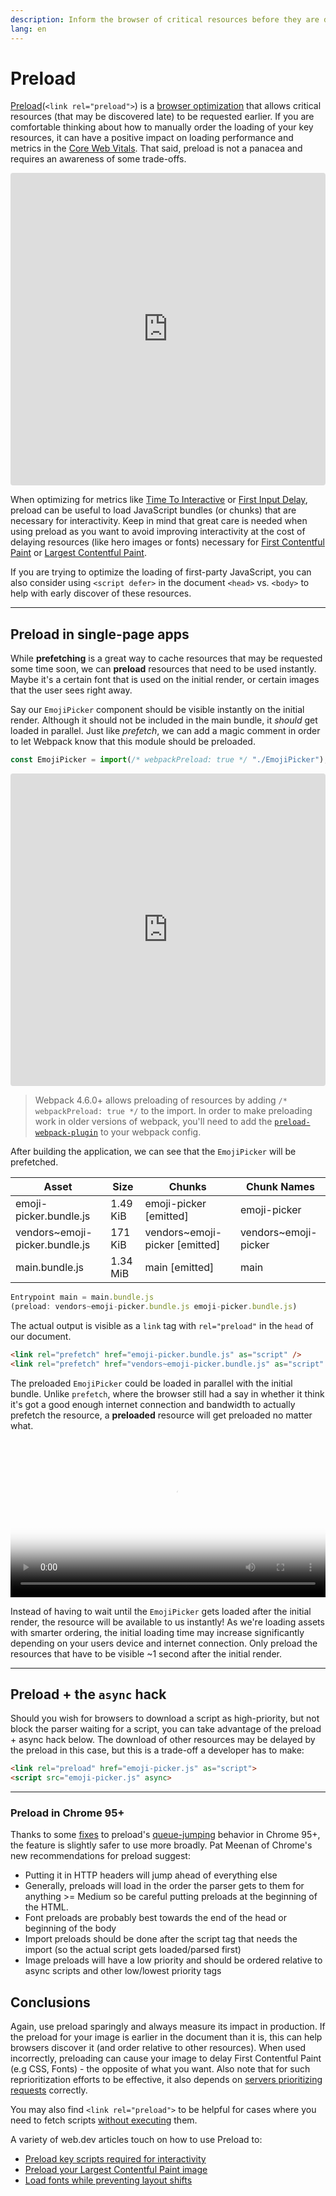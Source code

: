 ```yaml
---
description: Inform the browser of critical resources before they are discovered
lang: en
---
```

# Preload

[Preload](https://developer.mozilla.org/en-US/docs/Web/HTML/Preloading_content)(`<link rel="preload">`) is a [browser optimization](https://web.dev/uses-rel-preload/) that allows critical resources (that may be discovered late) to be requested earlier. If you are comfortable thinking about how to manually order the loading of your key resources, it can have a positive impact on loading performance and metrics in the [Core Web Vitals](https://web.dev/vitals). That said, preload is not a panacea and requires an awareness of some trade-offs.

<iframe src="https://codesandbox.io/p/devbox/preload-shvwk?embed=1"
     style="width:100%; height: 500px; border:0; border-radius: 4px; overflow:hidden;"
     title="preload"
     allow="accelerometer; ambient-light-sensor; camera; encrypted-media; geolocation; gyroscope; hid; microphone; midi; payment; usb; vr; xr-spatial-tracking"
     sandbox="allow-forms allow-modals allow-popups allow-presentation allow-same-origin allow-scripts"
   ></iframe>

When optimizing for metrics like [Time To Interactive](https://web.dev/tti) or [First Input Delay](https://web.dev/fid), preload can be useful to load JavaScript bundles (or chunks) that are necessary for interactivity. Keep in mind that great care is needed when using preload as you want to avoid improving interactivity at the cost of delaying resources (like hero images or fonts) necessary for [First Contentful Paint](https://web.dev/fcp) or [Largest Contentful Paint](https://web.dev/lcp).

If you are trying to optimize the loading of first-party JavaScript, you can also consider using `<script defer>` in the document `<head>` vs. `<body>` to help with early discover of these resources.

------------------------------------------------------------------------

## Preload in single-page apps

While **prefetching** is a great way to cache resources that may be
requested some time soon, we can **preload** resources that need to be used instantly. Maybe it's a certain font that is used on the initial render, or certain images that the user sees right away.

Say our `EmojiPicker` component should be visible instantly on the
initial render. Although it should not be included in the main bundle, it *should* get loaded in parallel. Just like *prefetch*, we can add a magic comment in order to let Webpack know that this module should be preloaded.

```js
const EmojiPicker = import(/* webpackPreload: true */ "./EmojiPicker");
```

<iframe src="https://codesandbox.io/p/devbox/preload-shvwk?embed=1"
     style="width:100%; height: 500px; border:0; border-radius: 4px; overflow:hidden;"
     title="preload"
     allow="accelerometer; ambient-light-sensor; camera; encrypted-media; geolocation; gyroscope; hid; microphone; midi; payment; usb; vr; xr-spatial-tracking"
     sandbox="allow-forms allow-modals allow-popups allow-presentation allow-same-origin allow-scripts"
   ></iframe>

> Webpack 4.6.0+ allows preloading of resources by adding
> `/* webpackPreload: true */` to the import. In order to make
> preloading work in older versions of webpack, you'll need to add the [`preload-webpack-plugin`](https://github.com/GoogleChromeLabs/preload-webpack-plugin) to your webpack config.

After building the application, we can see that the `EmojiPicker` will be prefetched.

| Asset                          | Size     | Chunks                         | Chunk Names          |
| ------------------------------ | -------- | ------------------------------ | -------------------- |
| emoji-picker.bundle.js         | 1.49 KiB | emoji-picker [emitted]         | emoji-picker         |
| vendors~emoji-picker.bundle.js | 171 KiB  | vendors~emoji-picker [emitted] | vendors~emoji-picker |
| main.bundle.js                 | 1.34 MiB |  main  [emitted]                | main


```js
Entrypoint main = main.bundle.js
(preload: vendors~emoji-picker.bundle.js emoji-picker.bundle.js)
```

The actual output is visible as a `link` tag with `rel="preload"` in the `head` of our document.

```html
<link rel="prefetch" href="emoji-picker.bundle.js" as="script" />
<link rel="prefetch" href="vendors~emoji-picker.bundle.js" as="script" />
```

The preloaded `EmojiPicker` could be loaded in parallel with the initial bundle. Unlike `prefetch`, where the browser still had a say in whether it think it's got a good enough internet connection and bandwidth to actually prefetch the resource, a **preloaded** resource will get preloaded no matter what.

<video width="100%" src="https://res.cloudinary.com/ddxwdqwkr/video/upload/f_auto/v1609056521/patterns.dev/preload.mp4" autoplay="" controls="" playsinline="" loop="" poster="https://res.cloudinary.com/ddxwdqwkr/video/upload/f_auto/v1609056521/patterns.dev/preload.jpg" draggable="true"><source src="https://res.cloudinary.com/ddxwdqwkr/video/upload/f_auto/v1609056521/patterns.dev/preload.mp4" type="video/mp4"></video>

Instead of having to wait until the `EmojiPicker` gets loaded after the initial render, the resource will be available to us instantly! As we're loading assets with smarter ordering, the initial loading time may increase significantly depending on your users device and internet connection. Only preload the resources that have to be visible \~1 second after the initial render.

------------------------------------------------------------------------

## Preload + the `async` hack

Should you wish for browsers to download a script as high-priority, but not block the parser waiting for a script, you can take advantage of the preload + async hack below. The download of other resources may be delayed by the preload in this case, but this is a trade-off a developer has to make:

```html
<link rel="preload" href="emoji-picker.js" as="script">
<script src="emoji-picker.js" async>
```

------------------------------------------------------------------------

### Preload in Chrome 95+

Thanks to some [fixes](https://twitter.com/patmeenan/status/1436374668450177026) to preload's [queue-jumping](https://docs.google.com/document/d/1ZEi-XXhpajrnq8oqs5SiW-CXR3jMc20jWIzN5QRy1QA/edit?usp=sharing) behavior in Chrome 95+, the feature is slightly safer to use more broadly. Pat Meenan of Chrome's new recommendations for preload suggest:

- Putting it in HTTP headers will jump ahead of everything else
- Generally, preloads will load in the order the parser gets to them for anything \>= Medium so be careful putting preloads at the beginning of the HTML.
- Font preloads are probably best towards the end of the head or beginning of the body
- Import preloads should be done after the script tag that needs the import (so the actual script gets loaded/parsed first)
- Image preloads will have a low priority and should be ordered relative to async scripts and other low/lowest priority tags

## Conclusions

Again, use preload sparingly and always measure its impact in
production. If the preload for your image is earlier in the document than it is, this can help browsers discover it (and order relative to other resources). When used incorrectly, preloading can cause your image to delay First Contentful Paint (e.g CSS, Fonts) - the opposite of what you want. Also note that for such reprioritization efforts to be effective, it also depends on [servers prioritizing requests](https://github.com/andydavies/http2-prioritization-issues#cdns--cloud-hosting-services) correctly.

You may also find `<link rel="preload">` to be helpful for cases where you need to fetch scripts [without executing](https://developer.mozilla.org/en-US/docs/Web/HTML/Preloading_content#scripting_and_preloads) them.

A variety of web.dev articles touch on how to use Preload to:

- [Preload key scripts required for interactivity](https://web.dev/uses-rel-preload/)
- [Preload your Largest Contentful Paint image](https://web.dev/preload-responsive-images/)
- [Load fonts while preventing layout shifts](https://web.dev/preload-optional-fonts/)
